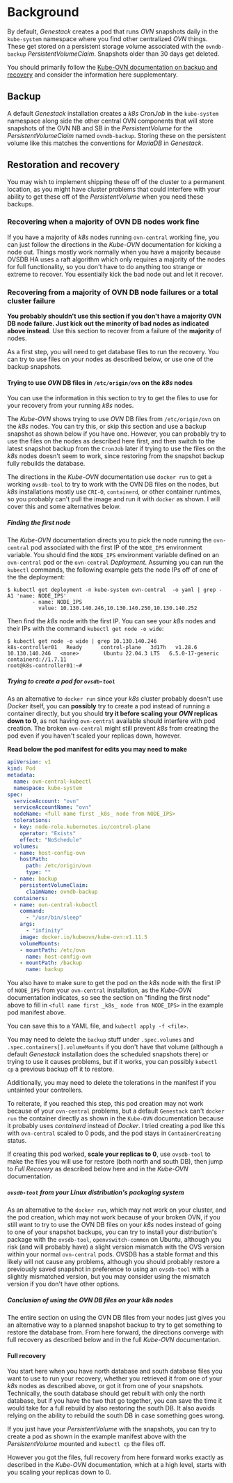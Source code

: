 # Background

By default, _Genestack_ creates a pod that runs _OVN_ snapshots daily in the `kube-system` namespace where you find other centralized _OVN_ things. These get stored on a persistent storage volume associated with the `ovndb-backup` _PersistentVolumeClaim_. Snapshots older than 30 days get deleted.

You should primarily follow the [Kube-OVN documentation on backup and recovery](https://kubeovn.github.io/docs/stable/en/ops/recover-db/) and consider the information here supplementary.

## Backup

A default _Genestack_ installation creates a _k8s_ _CronJob_ in the `kube-system` namespace along side the other central OVN components that will store snapshots of the OVN NB and SB in the _PersistentVolume_ for the _PersistentVolumeClaim_ named `ovndb-backup`. Storing these on the persistent volume like this matches the conventions for _MariaDB_ in _Genestack_.

## Restoration and recovery

You may wish to implement shipping these off of the cluster to a permanent location, as you might have cluster problems that could interfere with your ability to get these off of the _PersistentVolume_ when you need these backups.

### Recovering when a majority of OVN DB nodes work fine

If you have a majority of _k8s_ nodes running `ovn-central` working fine, you can just follow the directions in the _Kube-OVN_ documentation for kicking a node out. Things mostly work normally when you have a majority because OVSDB HA uses a raft algorithm which only requires a majority of the nodes for full functionality, so you don't have to do anything too strange or extreme to recover. You essentially kick the bad node out and let it recover.

### Recovering from a majority of OVN DB node failures or a total cluster failure

**You probably shouldn't use this section if you don't have a majority OVN DB node failure. Just kick out the minority of bad nodes as indicated above instead**. Use this section to recover from a failure of the **majority** of nodes.

As a first step, you will need to get database files to run the recovery. You can try to use files on your nodes as described below, or use one of the backup snapshots.

#### Trying to use _OVN_ DB files in `/etc/origin/ovn` on the _k8s_ nodes

You can use the information in this section to try to get the files to use for your recovery from your running _k8s_ nodes.

The _Kube-OVN_ shows trying to use _OVN_ DB files from `/etc/origin/ovn` on the _k8s_ nodes. You can try this, or skip this section and use a backup snapshot as shown below if you have one. However, you can probably try to use the files on the nodes as described here first, and then switch to the latest snapshot backup from the `CronJob` later if trying to use the files on the _k8s_ nodes doesn't seem to work, since restoring from the snapshot backup fully rebuilds the database.

The directions in the _Kube-OVN_ documentation use `docker run` to get a working `ovsdb-tool` to try to work with the OVN DB files on the nodes, but _k8s_ installations mostly use `CRI-O`, `containerd`, or other container runtimes, so you probably can't pull the image and run it with `docker` as shown. I will cover this and some alternatives below.

##### Finding the first node

The _Kube-OVN_ documentation directs you to pick the node running the `ovn-central` pod associated with the first IP of the `NODE_IPS` environment variable. You should find the `NODE_IPS` environment variable defined on an `ovn-central` pod or the `ovn-central` _Deployment_. Assuming you can run the `kubectl` commands, the following example gets the node IPs off of one of the the deployment:

```
$ kubectl get deployment -n kube-system ovn-central  -o yaml | grep -A1 'name: NODE_IPS'
        - name: NODE_IPS
          value: 10.130.140.246,10.130.140.250,10.130.140.252
```

Then find the _k8s_ node with the first IP. You can see your _k8s_ nodes and their IPs with the command `kubectl get node -o wide`:

```
$ kubectl get node -o wide | grep 10.130.140.246
k8s-controller01   Ready      control-plane   3d17h   v1.28.6   10.130.140.246   <none>        Ubuntu 22.04.3 LTS   6.5.0-17-generic    containerd://1.7.11
root@k8s-controller01:~#
```

##### Trying to create a pod for `ovsdb-tool`

As an alternative to `docker run` since your _k8s_ cluster probably doesn't use _Docker_ itself, you can **possibly** try to create a pod instead of running a container directly, but you should **try it before scaling your _OVN_ replicas down to 0**, as not having `ovn-central` available should interfere with pod creation. The broken `ovn-central` might still prevent _k8s_ from creating the pod even if you haven't scaled your replicas down, however.

**Read below the pod manifest for edits you may need to make**

``` yaml
apiVersion: v1
kind: Pod
metadata:
  name: ovn-central-kubectl
  namespace: kube-system
spec:
  serviceAccount: "ovn"
  serviceAccountName: "ovn"
  nodeName: <full name first _k8s_ node from NODE_IPS>
  tolerations:
  - key: node-role.kubernetes.io/control-plane
    operator: "Exists"
    effect: "NoSchedule"
  volumes:
  - name: host-config-ovn
    hostPath:
      path: /etc/origin/ovn
      type: ""
  - name: backup
    persistentVolumeClaim:
      claimName: ovndb-backup
  containers:
  - name: ovn-central-kubectl
    command:
      - "/usr/bin/sleep"
    args:
      - "infinity"
    image: docker.io/kubeovn/kube-ovn:v1.11.5
    volumeMounts:
    - mountPath: /etc/ovn
      name: host-config-ovn
    - mountPath: /backup
      name: backup
```

You also have to make sure to get the pod on the _k8s_ node with the first IP of `NODE_IPS` from your `ovn-central` installation, as the _Kube-OVN_ documentation indicates, so see the section on "finding the first node" above to fill in `<full name first _k8s_ node from NODE_IPS>` in the example pod manifest above.

You can save this to a YAML file, and `kubectl apply -f <file>`.

You may need to delete the `backup` stuff under `.spec.volumes` and `.spec.containers[].volumeMounts` if you don't have that volume (although a default _Genestack_ installation does the scheduled snapshots there) or trying to use it causes problems, but if it works, you can possibly `kubectl cp` a previous backup off it to restore.

Additionally, you may need to delete the tolerations in the manifest if you untainted your controllers.

To reiterate, if you reached this step, this pod creation may not work because of your `ovn-central` problems, but a default `Genestack` can't `docker run` the container directly as shown in the `Kube-OVN` documentation because it probably uses _containerd_ instead of _Docker_. I tried creating a pod like this with `ovn-central` scaled to 0 pods, and the pod stays in `ContainerCreating` status.

If creating this pod worked, **scale your replicas to 0**, use `ovsdb-tool` to make the files you will use for restore (both north and south DB), then jump to _Full Recovery_ as described below here and in the _Kube-OVN_ documentation.

##### `ovsdb-tool` from your Linux distribution's packaging system

As an alternative to the `docker run`, which may not work on your cluster, and the pod creation, which may not work because of your broken OVN, if you still want to try to use the OVN DB files on your _k8s_ nodes instead of going to one of your snapshot backups, you can try to install your distribution's package with the `ovsdb-tool`, `openvswitch-common` on Ubuntu, although you risk (and will probably have) a slight version mismatch with the OVS version within your normal `ovn-central` pods. OVSDB has a stable format and this likely will not cause any problems, although you should probably restore a previously saved snapshot in preference to using an `ovsdb-tool` with a slightly mismatched version, but you may consider using the mismatch version if you don't have other options.

##### Conclusion of using the OVN DB files on your _k8s_ nodes

The entire section on using the OVN DB files from your nodes just gives you an alternative way to a planned snapshot backup to try to get something to restore the database from. From here forward, the directions converge with full recovery as described below and in the full _Kube-OVN_ documentation.

#### Full recovery

You start here when you have north database and south database files you want to use to run your recovery, whether you retrieved it from one of your _k8s_ nodes as described above, or got it from one of your snapshots. Technically, the south database should get rebuilt with only the north database, but if you have the two that go together, you can save the time it would take for a full rebuild by also restoring the south DB. It also avoids relying on the ability to rebuild the south DB in case something goes wrong.

If you just have your _PersistentVolume_ with the snapshots, you can try to create a pod as shown in the example manifest above with the _PersistentVolume_ mounted and `kubectl cp` the files off.

However you got the files, full recovery from here forward works exactly as described in the _Kube-OVN_ documentation, which at a high level, starts with you scaling your replicas down to 0.
